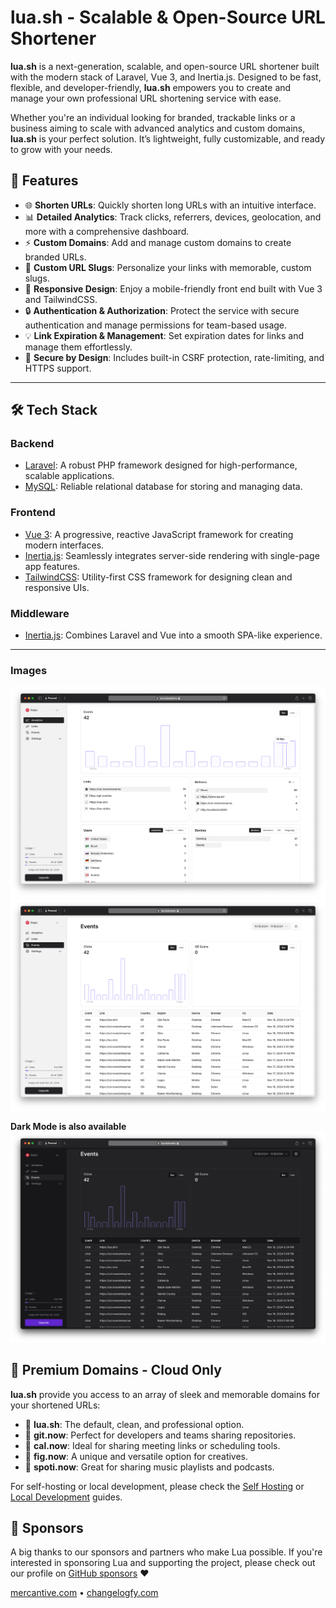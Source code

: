 # lua.sh - Scalable & Open-Source URL Shortener

**lua.sh** is a next-generation, scalable, and open-source URL shortener built with the modern stack of Laravel, Vue 3, and Inertia.js. Designed to be fast, flexible, and developer-friendly, **lua.sh** empowers you to create and manage your own professional URL shortening service with ease.

Whether you're an individual looking for branded, trackable links or a business aiming to scale with advanced analytics and custom domains, **lua.sh** is your perfect solution. It’s lightweight, fully customizable, and ready to grow with your needs.

## 🌟 Features

- 🌐 **Shorten URLs**: Quickly shorten long URLs with an intuitive interface.
- 📊 **Detailed Analytics**: Track clicks, referrers, devices, geolocation, and more with a comprehensive dashboard.
- ⚡ **Custom Domains**: Add and manage custom domains to create branded URLs.
- 🔗 **Custom URL Slugs**: Personalize your links with memorable, custom slugs.
- 📱 **Responsive Design**: Enjoy a mobile-friendly front end built with Vue 3 and TailwindCSS.
- 🔒 **Authentication & Authorization**: Protect the service with secure authentication and manage permissions for team-based usage.
- 💡 **Link Expiration & Management**: Set expiration dates for links and manage them effortlessly.
- 🔐 **Secure by Design**: Includes built-in CSRF protection, rate-limiting, and HTTPS support.

---

## 🛠️ Tech Stack

### **Backend**
- [Laravel](https://laravel.com/): A robust PHP framework designed for high-performance, scalable applications.
- [MySQL](https://www.mysql.com/): Reliable relational database for storing and managing data.

### **Frontend**
- [Vue 3](https://vuejs.org/): A progressive, reactive JavaScript framework for creating modern interfaces.
- [Inertia.js](https://inertiajs.com/): Seamlessly integrates server-side rendering with single-page app features.
- [TailwindCSS](https://tailwindcss.com/): Utility-first CSS framework for designing clean and responsive UIs.

### **Middleware**
- [Inertia.js](https://inertiajs.com/): Combines Laravel and Vue into a smooth SPA-like experience.

---
### Images
![Analytics](.github/screenshot/analytics.png)
![Events](.github/screenshot/events.png)

**Dark Mode is also available**
![Dark Mode](.github/screenshot/events-dark.png)

## 🌟 Premium Domains - Cloud Only
**lua.sh** provide you access to an array of sleek and memorable domains for your shortened URLs:

- 🔗 **lua.sh**: The default, clean, and professional option.
- 🔗 **git.now**: Perfect for developers and teams sharing repositories.
- 🔗 **cal.now**: Ideal for sharing meeting links or scheduling tools.
- 🔗 **fig.now**: A unique and versatile option for creatives.
- 🔗 **spoti.now**: Great for sharing music playlists and podcasts.

For self-hosting or local development, please check the [Self Hosting](https://developers.lua.sh/self-hosting) or [Local Development](https://developers.lua.sh/local-development) guides.

## 💎 Sponsors
A big thanks to our sponsors and partners who make Lua possible. If you're interested in sponsoring Lua and supporting the project, please check out our profile on [GitHub sponsors](https://github.com/sponsors/luadotsh) ❤️

[mercantive.com](https://mercantive.com) • [changelogfy.com](https://changelogfy.com)
